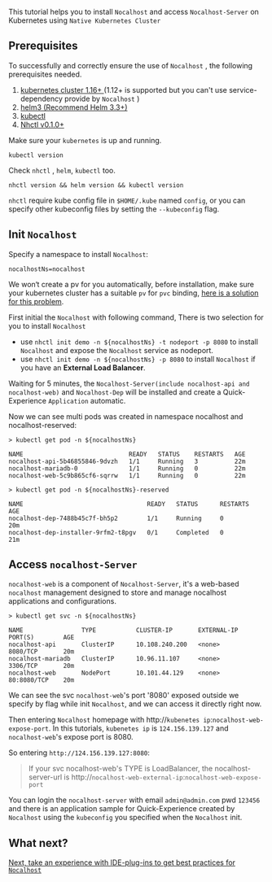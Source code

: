 This tutorial helps you to install `Nocalhost` and access `Nocalhost-Server` on Kubernetes using `Native Kubernetes Cluster`



## Prerequisites

To successfully and correctly ensure the use of `Nocalhost` , the following prerequisites needed.

1. [kubernetes cluster 1.16+ ](https://minikube.sigs.k8s.io/docs/start/)(1.12+ is supported but you can't use service-dependency provide by `Nocalhost` )
2. [helm3 (Recommend Helm 3.3+)](https://github.com/helm/helm/releases)
3. [kubectl](https://kubernetes.io/docs/tasks/tools/install-kubectl/)
4. [Nhctl v0.1.0+](https://nocalhost.dev/installation/)



Make sure your `kubernetes` is up and running. 

```
kubectl version
```



Check `nhctl` , `helm`, `kubectl` too.

```
nhctl version && helm version && kubectl version
```

`nhctl` require kube config file in `$HOME/.kube` named `config`,  or you can specify other kubeconfig files by setting the `--kubeconfig` flag.



## Init `Nocalhost`

Specify a namespace to install `Nocalhost`:

```
nocalhostNs=nocalhost
```



We won‘t create a pv for you automatically, before installation, make sure your kubernetes cluster has a suitable `pv` for `pvc` binding, [here is a solution for this problem](https://nocalhost.dev/FAQ/pvc-unbound/).



First initial the `Nocalhost` with following command, There is two selection for you to install `Nocalhost`

- use `nhctl init demo -n ${nocalhostNs} -t nodeport -p 8080` to install `Nocalhost` and expose the `Nocalhost` service as nodeport.
- use `nhctl init demo -n ${nocalhostNs} -p 8080`  to install `Nocalhost` if you have an **External Load Balancer**.



Waiting for 5 minutes, the `Nocalhost-Server(include nocalhost-api and nocalhost-web)` and `Nocalhost-Dep` will be installed and create a Quick-Experience `Application` automatic.



Now we can see multi pods was created in namespace nocalhost and nocalhost-reserved: 

```
> kubectl get pod -n ${nocalhostNs}

NAME                             READY   STATUS    RESTARTS   AGE
nocalhost-api-5b46855846-9dvzh   1/1     Running   3          22m
nocalhost-mariadb-0              1/1     Running   0          22m
nocalhost-web-5c9b865cf6-sqrrw   1/1     Running   0          22m
```



```
> kubectl get pod -n ${nocalhostNs}-reserved

NAME                                  READY   STATUS      RESTARTS   AGE
nocalhost-dep-7488b45c7f-bh5p2        1/1     Running     0          20m
nocalhost-dep-installer-9rfm2-t8pgv   0/1     Completed   0          21m
```



## Access `nocalhost-Server`

`nocalhost-web` is a component of `Nocalhost-Server`, it's a web-based `nocalhost` management designed to store and manage nocalhost applications and configurations.



```
> kubectl get svc -n ${nocalhostNs}

NAME                TYPE           CLUSTER-IP       EXTERNAL-IP   PORT(S)        AGE
nocalhost-api       ClusterIP      10.108.240.200   <none>        8080/TCP       20m
nocalhost-mariadb   ClusterIP      10.96.11.107     <none>        3306/TCP       20m
nocalhost-web       NodePort       10.101.44.129    <none>        80:8080/TCP    20m
```

We can see the svc `nocalhost-web`'s port '8080' exposed outside we specify by flag while init `Nocalhost`, and we can access it directly right now.



Then entering `Nocalhost` homepage with http://`kubenetes ip`:`nocalhost-web-expose-port`. In this tutorials, `kubenetes ip` is `124.156.139.127` and `nocalhost-web`'s expose port is 8080.

So entering `http://124.156.139.127:8080`:

> If your svc nocalhost-web's TYPE is LoadBalancer, the nocalhost-server-url is http://`nocalhost-web-external-ip`:`nocalhost-web-expose-port`



You can login the `nocalhost-server` with email `admin@admin.com` pwd `123456` and there is an application sample for Quick-Experience created by `Nocalhost` using the `kubeconfig` you specified when the `Nocalhost` init.


## What next?

[Next, take an experience with IDE-plug-ins to get best practices for `Nocalhost`](/Tutorials/plugin-best-practices)